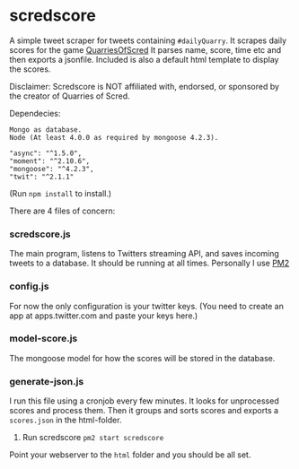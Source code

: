 # scredscore

A simple tweet scraper for tweets containing `#dailyQuarry`.
It scrapes daily scores for the game [QuarriesOfScred](www.quarriesofscred.com)
It parses name, score, time etc and then exports a jsonfile.
Included is also a default html template to display the scores.

Disclaimer:
Scredscore is NOT affiliated with, endorsed, or sponsored by the creator of Quarries of Scred.


Dependecies:

    Mongo as database.
    Node (At least 4.0.0 as required by mongoose 4.2.3).

    "async": "^1.5.0",
    "moment": "^2.10.6",
    "mongoose": "^4.2.3", 
    "twit": "^2.1.1"
    
(Run `npm install` to install.)

There are 4 files of concern:

### scredscore.js
The main program, listens to Twitters streaming API, and saves incoming tweets to a database.
It should be running at all times. Personally I use [PM2](https://github.com/Unitech/pm2)
    
### config.js
For now the only configuration is your twitter keys. 
(You need to create an app at apps.twitter.com and paste your keys here.)

### model-score.js
The mongoose model for how the scores will be stored in the database.

### generate-json.js
I run this file using a cronjob every few minutes. 
It looks for unprocessed scores and process them.
Then it groups and sorts scores and exports a `scores.json` in the html-folder.

1) Run scredscore `pm2 start scredscore`

Point your webserver to the `html` folder and you should be all set.
